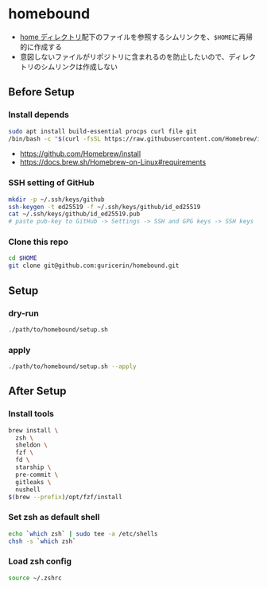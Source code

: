 # homebound

- [home ディレクトリ](./home/)配下のファイルを参照するシムリンクを、`$HOME`に再帰的に作成する
- 意図しないファイルがリポジトリに含まれるのを防止したいので、ディレクトリのシムリンクは作成しない

## Before Setup

### Install depends

```sh
sudo apt install build-essential procps curl file git
/bin/bash -c "$(curl -fsSL https://raw.githubusercontent.com/Homebrew/install/HEAD/install.sh)"
```

- https://github.com/Homebrew/install
- https://docs.brew.sh/Homebrew-on-Linux#requirements

### SSH setting of GitHub

```sh
mkdir -p ~/.ssh/keys/github
ssh-keygen -t ed25519 -f ~/.ssh/keys/github/id_ed25519
cat ~/.ssh/keys/github/id_ed25519.pub
# paste pub-key to GitHub -> Settings -> SSH and GPG keys -> SSH keys
```

### Clone this repo

```sh
cd $HOME
git clone git@github.com:guricerin/homebound.git
```

## Setup

### dry-run

```sh
./path/to/homebound/setup.sh
```

### apply

```sh
./path/to/homebound/setup.sh --apply
```

## After Setup

### Install tools

```sh
brew install \
  zsh \
  sheldon \
  fzf \
  fd \
  starship \
  pre-commit \
  gitleaks \
  nushell
$(brew --prefix)/opt/fzf/install
```

### Set zsh as default shell

```sh
echo `which zsh` | sudo tee -a /etc/shells
chsh -s `which zsh`
```

### Load zsh config

```sh
source ~/.zshrc
```
